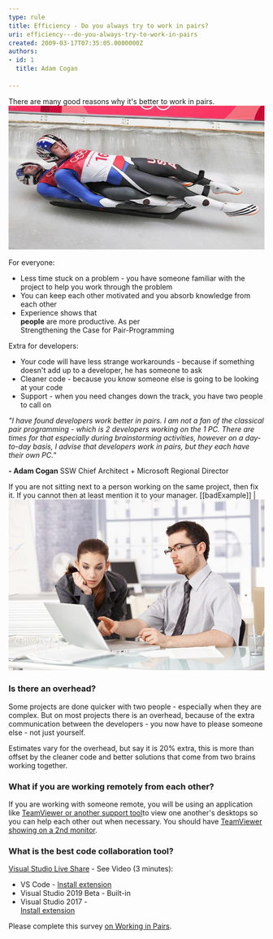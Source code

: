 ```yaml
---
type: rule
title: Efficiency - Do you always try to work in pairs?
uri: efficiency---do-you-always-try-to-work-in-pairs
created: 2009-03-17T07:35:05.0000000Z
authors:
- id: 1
  title: Adam Cogan

---
```


There are many good reasons why it's better to work in pairs. <br>
 ![ Do you always try to work in pairs?](ProjectManagement_PairProgramming_Luge.jpg)

For everyone:

- Less time stuck on a problem - you have someone familiar with the project to help you work through the problem
- You can keep each other motivated  and you absorb knowledge from each other
- Experience shows that <br>      **people** are more productive. As per <br>      Strengthening the Case for Pair-Programming


Extra for developers:

- Your code will have less strange workarounds - because if something doesn't add up to a developer, he has someone to ask
- Cleaner code - because you know someone else is going to be looking at your code
- Support - when you need changes down the track, you have two people to call on


*"I have found developers work better in pairs. I am not a fan of the classical pair programming - which is 2 developers working on the 1 PC. There are times for that especially during brainstorming activities, however on a day-to-day basis, I advise that developers work in pairs, but they each have their own PC."*

**- Adam Cogan**
SSW Chief Architect + Microsoft Regional Director



If you are not sitting next to a person working on the same project, then fix it. If you cannot then at least mention it to your manager.
[[badExample]]
| ![This is normal ‘pair programming’, two people working at one PC![](PairProgramming02_Small.jpg)](PairProgramming01.jpg)
###  Is there an overhead?

Some projects are done quicker with two people - especially when they are complex. But on most projects there is an overhead, because of the extra communication between the developers - you now have to please someone else - not just yourself.

Estimates vary for the overhead, but say it is 20% extra, this is more than offset by the cleaner code and better solutions that come from two brains working together.

###  What if you are working remotely from each other?

If you are working with someone remote, you will be using an application like     [TeamViewer or another support tool](/_layouts/15/FIXUPREDIRECT.ASPX?WebId=3dfc0e07-e23a-4cbb-aac2-e778b71166a2&TermSetId=07da3ddf-0924-4cd2-a6d4-a4809ae20160&TermId=f5be979b-fa7e-4bad-8a47-60fccd308df6)to view one another's desktops so you can help each other out when necessary. You should have     [TeamViewer showing on a 2nd monitor](/_layouts/15/FIXUPREDIRECT.ASPX?WebId=3dfc0e07-e23a-4cbb-aac2-e778b71166a2&TermSetId=07da3ddf-0924-4cd2-a6d4-a4809ae20160&TermId=c5320def-3f58-48ef-8ffd-06a64e1d34f6).

### What is the best code collaboration tool?
[Visual Studio Live Share](https://visualstudio.microsoft.com/services/live-share/) - See Video (3 minutes):  

 






- VS Code - [Install extension](https://marketplace.visualstudio.com/items?itemName=MS-vsliveshare.vsliveshare)
- Visual Studio 2019 Beta - Built-in
- Visual Studio 2017 - <br>            [Install extension](https://marketplace.visualstudio.com/items?itemName=MS-vsliveshare.vsls-vs)


Please complete this survey [on Working in Pairs](https://forms.office.com/Pages/ResponsePage.aspx?id=NHwvrDW56Uir3BHl1PyysCa8TOGbvXxGkJLSg13sAKhUMjdMN0g2MEZHNjZJU1NVNVBOTzY1TjJXRyQlQCN0PWcu).
